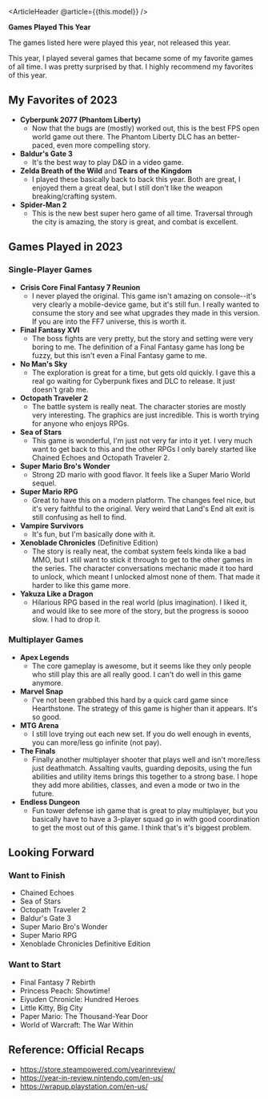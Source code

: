 <ArticleHeader @article={{this.model}} />

<aside>
  <b>Games Played This Year</b>
  <p>The games listed here were played this year, not released this year.</p>
</aside>

This year, I played several games that became some of my favorite games of all time. I was pretty surprised by that. I highly recommend my favorites of this year.


## My Favorites of 2023

- **Cyberpunk 2077 (Phantom Liberty)**
    - Now that the bugs are (mostly) worked out, this is the best FPS open world game out there. The Phantom Liberty DLC has an better-paced, even more compelling story.
- **Baldur's Gate 3**
    - It's the best way to play D&D in a video game.
- **Zelda Breath of the Wild** and **Tears of the Kingdom**
    - I played these basically back to back this year. Both are great, I enjoyed them a great deal, but I still don't like the weapon breaking/crafting system.
- **Spider-Man 2**
    - This is the new best super hero game of all time. Traversal through the city is amazing, the story is great, and combat is excellent.


## Games Played in 2023

### Single-Player Games

- **Crisis Core Final Fantasy 7 Reunion**
    - I never played the original. This game isn't amazing on console--it's very clearly a mobile-device game, but it's still fun. I really wanted to consume the story and see what upgrades they made in this version. If you are into the FF7 universe, this is worth it.    
- **Final Fantasy XVI**
    - The boss fights are very pretty, but the story and setting were very boring to me. The definition of a Final Fantasy game has long be fuzzy, but this isn't even a Final Fantasy game to me.
- **No Man's Sky**
    - The exploration is great for a time, but gets old quickly. I gave this a real go waiting for Cyberpunk fixes and DLC to release. It just doesn't grab me.
- **Octopath Traveler 2**
    - The battle system is really neat. The character stories are mostly very interesting. The graphics are just incredible. This is worth trying for anyone who enjoys RPGs.
- **Sea of Stars**
    - This game is wonderful, I'm just not very far into it yet. I very much want to get back to this and the other RPGs I only barely started like Chained Echoes and Octopath Traveler 2.
- **Super Mario Bro's Wonder**
    - Strong 2D mario with good flavor. It feels like a Super Mario World sequel.
- **Super Mario RPG**
    - Great to have this on a modern platform. The changes feel nice, but it's very faithful to the original. Very weird that Land's End alt exit is still confusing as hell to find.
- **Vampire Survivors**
    - It's fun, but I'm basically done with it.
- **Xenoblade Chronicles** (Definitive Edition)
    - The story is really neat, the combat system feels kinda like a bad MMO, but I still want to stick it through to get to the other games in the series. The character conversations mechanic made it too hard to unlock, which meant I unlocked almost none of them. That made it harder to like this game more.
- **Yakuza Like a Dragon**
    - Hilarious RPG based in the real world (plus imagination). I liked it, and would like to see more of the story, but the progress is soooo slow. I had to drop it.


### Multiplayer Games

- **Apex Legends**
    - The core gameplay is awesome, but it seems like they only people who still play this are all really good. I can't do well in this game anymore.
- **Marvel Snap**
    - I've not been grabbed this hard by a quick card game since Hearthstone. The strategy of this game is higher than it appears. It's so good.
- **MTG Arena**
    - I still love trying out each new set. If you do well enough in events, you can more/less go infinite (not pay).
- **The Finals**
    - Finally another multiplayer shooter that plays well and isn't more/less just deathmatch. Assalting vaults, guarding deposits, using the fun abilities and utility items brings this together to a strong base. I hope they add more abilities, classes, and even a mode or two in the future.
- **Endless Dungeon**
    - Fun tower defense ish game that is great to play multiplayer, but you basically have to have a 3-player squad go in with good coordination to get the most out of this game. I think that's it's biggest problem.


## Looking Forward

### Want to Finish

- Chained Echoes
- Sea of Stars
- Octopath Traveler 2
- Baldur's Gate 3
- Super Mario Bro's Wonder
- Super Mario RPG
- Xenoblade Chronicles Definitive Edition


### Want to Start

- Final Fantasy 7 Rebirth
- Princess Peach: Showtime!
- Eiyuden Chronicle: Hundred Heroes
- Little Kitty, Big City
- Paper Mario: The Thousand-Year Door
- World of Warcraft: The War Within


## Reference: Official Recaps

- https://store.steampowered.com/yearinreview/
- https://year-in-review.nintendo.com/en-us/
- https://wrapup.playstation.com/en-us/
